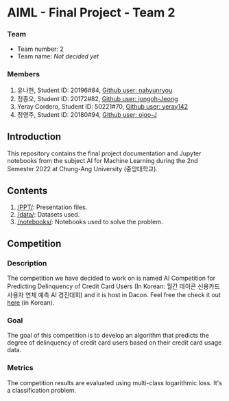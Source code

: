 # AIML - Final Project - Team 2

### Team
* Team number: 2
* Team name: *Not decided yet*

### Members
1. 유나현, Student ID: 20196#84, [Github user: nahyunryou](https://github.com/nahyunryou)
2. 정종오, Student ID: 20172#82, [Github user: jongoh-Jeong](https://github.com/jongoh-Jeong)
3. Yeray Cordero, Student ID: 50221#70, [Github user: yeray142](https://github.com/yeray142)
4. 정영주, Student ID: 20180#94, [Github user: ojoo-J](https://github.com/ojoo-J)


## Introduction
This repository contains the final project documentation and Jupyter notebooks from the subject AI for Machine Learning during the 2nd Semester 2022 at Chung-Ang University (중앙대학교).


## Contents
1. [/PPT/](https://github.com/yeray142/AIML_project/tree/master/PPT): Presentation files.
2. [/data/](https://github.com/yeray142/AIML_project/tree/master/data): Datasets used.
3. [/notebooks/](https://github.com/yeray142/AIML_project/tree/master/notebooks): Notebooks used to solve the problem.


## Competition

### Description
The competition we have decided to work on is named AI Competition for Predicting Delinquency of Credit Card Users (In Korean: 월간 데이콘 신용카드 사용자 연체 예측 AI 경진대회) and it is host in Dacon. Feel free the check it out [here](https://dacon.io/en/competitions/official/235713/overview/description) (in Korean).

### Goal
The goal of this competition is to develop an algorithm that predicts the degree of delinquency of credit card users based on their credit card usage data.

### Metrics
The competition results are evaluated using multi-class logarithmic loss. It's a classification problem.
